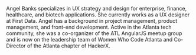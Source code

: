 Angel Banks specializes in UX strategy and design for enterprise, finance, healthcare, and biotech applications. She currently works as a UX designer at First Data. Angel has a background in project management, product management, and front-end development. Active in the Atlanta tech community, she was a co-organizer of the ATL AngularJS meetup group and is now on the leadership team of Women Who Code Atlanta and Co-Director of the Atlanta chapter of HackerX.